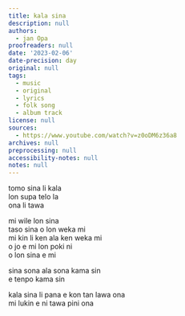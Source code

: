 ```yaml
---
title: kala sina
description: null
authors:
  - jan Opa
proofreaders: null
date: '2023-02-06'
date-precision: day
original: null
tags:
  - music
  - original
  - lyrics
  - folk song
  - album track
license: null
sources:
  - https://www.youtube.com/watch?v=z0oDM6z36a8
archives: null
preprocessing: null
accessibility-notes: null
notes: null
---
```


tomo sina li kala  
lon supa telo la  
ona li tawa

mi wile lon sina  
taso sina o lon weka mi  
mi kin li ken ala ken weka mi  
o jo e mi lon poki ni  
o lon sina e mi

sina sona ala sona kama sin  
e tenpo kama sin

kala sina li pana e kon tan lawa ona  
mi lukin e ni tawa pini ona
